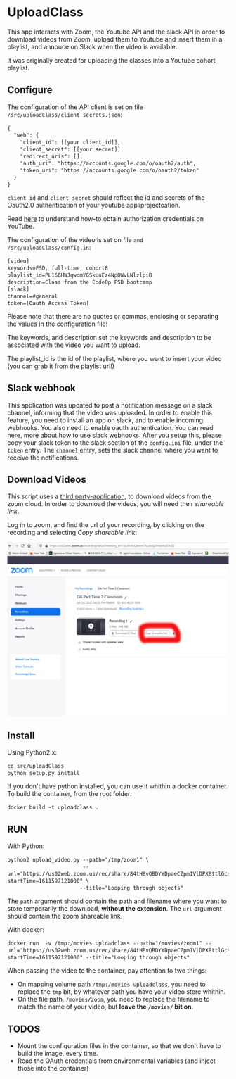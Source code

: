 # UploadClass

This app interacts with Zoom, the Youtube API and the slack API in order to download videos from Zoom, upload them to Youtube and insert them in a playlist, and annouce on Slack when the video is available.

It was originally created for uploading the classes into a Youtube cohort playlist.

## Configure

The configuration of the API client is set on file `/src/uploadClass/client_secrets.json`:

```
{
  "web": {
    "client_id": [[your client_id]],
    "client_secret": [[your secret]],
    "redirect_uris": [],
    "auth_uri": "https://accounts.google.com/o/oauth2/auth",
    "token_uri": "https://accounts.google.com/o/oauth2/token"
  }
}
```

`client_id` and `client_secret` should reflect the id and secrets of the Oauth2.0 authentication of your youtube appliprojectcation.

Read [here](https://developers.google.com/youtube/registering_an_application) to understand how-to obtain authorization credentials on YouTube.  

The configuration of the video is set on file `and /src/uploadClass/config.in`:

```
[video]
keywords=FSD, full-time, cohort8
playlist_id=PL166HWJqwomYGSkUuEz4NpQWvLNlzlpiB
description=Class from the CodeOp FSD bootcamp
[slack]
channel=#general
token=[Oauth Access Token]
```
Please note that there are no quotes or commas, enclosing or separating the values in the configuration file!

The keywords, and description set the keywords and description to be associated with the video you want to upload.

The playlist_id is the id of the playlist, where you want to insert your video (you can grab it from the playlist url!)

## Slack webhook

This application was updated to post a notification message on a slack channel, informing that the video was uploaded.
In order to enable this feature, you need to install an app on slack, and to enable incoming webhooks. You also need to enable oauth authentication. You can read [here](https://api.slack.com/messaging/webhooks), more about how to use slack webhooks.
After you setup this, please copy your slack token to the slack section of the `config.ini` file, under the `token` entry.
The `channel` entry, sets the slack channel where you want to receive the notifications.

## Download Videos

This script uses a [third party-application](https://github.com/Battleman/zoomdl), to download videos from the zoom cloud. In order to download the videos, you will need their *shareable link*. 


Log in to zoom, and find the url of your recording, by clicking on the recording and selecting *Copy shareable link*:

![zoom](share_link.png)


## Install

Using Python2.x:

```
cd src/uploadClass
python setup.py install
```

If you don't have python installed, you can use it whithin a docker container. To build the container, from the root folder:

```
docker build -t uploadclass .
```

## RUN

With Python:

```
python2 upload_video.py --path="/tmp/zoom1" \
                        --url="https://us02web.zoom.us/rec/share/84tHBvQBDYYDpaeCZpm1VlDPX8ttlGcK9i8mJ6STxLyzI2ApMiew_P58PcYkXc2S.p4n3u2mbug9BpcIE?startTime=1611597121000" \
                       --title="Looping through objects" 
```

The `path` argument should contain the path and filename where you want to store temporarily the download, **without the extension**.
The `url` argument should contain the zoom shareable link. 

With docker:

```
docker run  -v /tmp:/movies uploadclass --path="/movies/zoom1" --url="https://us02web.zoom.us/rec/share/84tHBvQBDYYDpaeCZpm1VlDPX8ttlGcK9i8mJ6STxLyzI2ApMiew_P58PcYkXc2S.p4n3u2mbug9BpcIE?startTime=1611597121000" --title="Looping through objects"
```

When passing the video to the container, pay attention to two things:
- On mapping volume path `/tmp:/movies uploadclass`, you need to replace the `tmp` bit, by whatever path you have your video store whithin.
- On the file path, `/movies/zoom`, you need to replace the filename to match the name of your video, but **leave the `/movies/` bit on**.


## TODOS

- Mount the configuration files in the container, so that we don't have to build the image, every time.
- Read the OAuth credentials from environmental variables (and inject those into the container)
